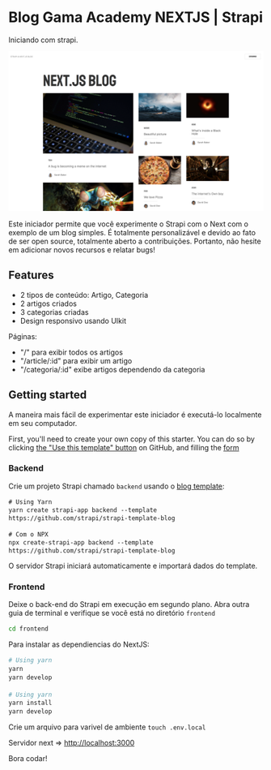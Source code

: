 # Blog Gama Academy NEXTJS | Strapi

Iniciando com strapi.

![screenshot image](/screenshot.png)

Este iniciador permite que você experimente o Strapi com o Next com o exemplo de um blog simples. É totalmente personalizável e devido ao fato de ser open source, totalmente aberto a contribuições. Portanto, não hesite em adicionar novos recursos e relatar bugs!

## Features

- 2 tipos de conteúdo: Artigo, Categoria
- 2 artigos criados
- 3 categorias criadas
- Design responsivo usando UIkit

Páginas:

- "/" para exibir todos os artigos
- "/article/:id" para exibir um artigo
- "/categoria/:id" exibe artigos dependendo da categoria

## Getting started

A maneira mais fácil de experimentar este iniciador é executá-lo localmente em seu computador.

First, you'll need to create your own copy of this starter. You can do so by clicking [the "Use this template" button](https://github.com/strapi/strapi-starter-next-blog/generate) on GitHub, and filling the [form](https://docs.github.com/en/github/creating-cloning-and-archiving-repositories/creating-a-repository-from-a-template)

### Backend

Crie um projeto Strapi chamado `backend` usando o [blog template](https://github.com/strapi/strapi-template-blog):

```
# Using Yarn
yarn create strapi-app backend --template https://github.com/strapi/strapi-template-blog

# Com o NPX
npx create-strapi-app backend --template https://github.com/strapi/strapi-template-blog
```

O servidor Strapi iniciará automaticamente e importará dados do template.

### Frontend

Deixe o back-end do Strapi em execução em segundo plano. Abra outra guia de terminal e verifique se você está no diretório `frontend`

```bash
cd frontend
```

Para instalar as dependiencias do NextJS:

```bash
# Using yarn
yarn
yarn develop

# Using yarn
yarn install
yarn develop
```

Crie um arquivo para varivel de ambiente  `touch .env.local`

Servidor next => [http://localhost:3000](http://localhost:3000)

Bora codar!
